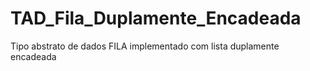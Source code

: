 # TAD_Fila_Duplamente_Encadeada
Tipo abstrato de dados FILA implementado com lista duplamente encadeada
